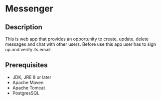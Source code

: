 # Messenger
## Description

This is web app that provides an opportunity to create, update, delete messages and chat with other users. 
Before use this app user has to sign up and verify its email. 

## Prerequisites

   * JDK, JRE 8 or later
   * Apache Maven
   * Apache Tomcat
   * PostgresSQL
